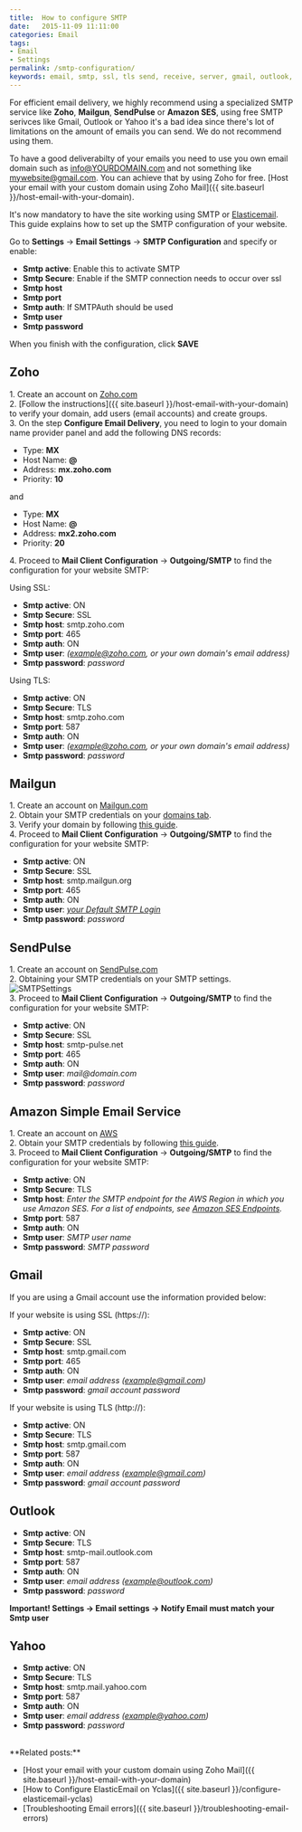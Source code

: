 ```yaml
---
title:  How to configure SMTP
date:   2015-11-09 11:11:00
categories: Email
tags:
- Email
- Settings
permalink: /smtp-configuration/
keywords: email, smtp, ssl, tls send, receive, server, gmail, outlook, yahoo, zoho, office365, live, mailgun, amazon ses, sendpulse
---
```


<div class="alert alert-warning">
<strong><i class="glyphicon glyphicon-warning-sign"></i> </strong> For efficient email delivery, we highly recommend using a specialized SMTP service like <strong>Zoho</strong>, <strong>Mailgun</strong>, <strong>SendPulse</strong> or <strong>Amazon SES</strong>, using free SMTP serivces like Gmail, Outlook or Yahoo it's a bad idea since there's lot of limitations on the amount of emails you can send. We do not recommend using them.
</div>

To have a good deliverabilty of your emails you need to use you own email domain such as info@YOURDOMAIN.com and not something like mywebsite@gmail.com. You can achieve that by using Zoho for free. [Host your email with your custom domain using Zoho Mail]({{ site.baseurl }}/host-email-with-your-domain).

It's now mandatory to have the site working using SMTP or [Elasticemail](https://docs.yclas.com/configure-elasticemail-yclas/). This guide explains how to set up the SMTP configuration of your website.

Go to **Settings** -> **Email Settings** -> **SMTP Configuration** and specify or enable:

+ **Smtp active**: Enable this to activate SMTP
+ **Smtp Secure**: Enable if the SMTP connection needs to occur over ssl
+ **Smtp host**
+ **Smtp port**
+ **Smtp auth**: If SMTPAuth should be used
+ **Smtp user**
+ **Smtp password**

When you finish with the configuration, click **SAVE**


## Zoho

1\. Create an account on [Zoho.com](https://www.zoho.com/signup.html)<br>
2\. [Follow the instructions]({{ site.baseurl }}/host-email-with-your-domain) to verify your domain, add users (email accounts) and create groups.<br>
3\. On the step **Configure Email Delivery**, you need to login to your domain name provider panel and add the following DNS records:

- Type: **MX**
- Host Name: **@**
- Address: **mx.zoho.com**
- Priority: **10**

and

- Type: **MX**
- Host Name: **@**
- Address: **mx2.zoho.com**
- Priority: **20**

4\. Proceed to **Mail Client Configuration** -> **Outgoing/SMTP** to find the configuration for your website SMTP:

Using SSL:

+ **Smtp active**: ON
+ **Smtp Secure**: SSL
+ **Smtp host**: smtp.zoho.com
+ **Smtp port**: 465
+ **Smtp auth**: ON
+ **Smtp user**: _(example@zoho.com, or your own domain's email address)_
+ **Smtp password**: _password_

Using TLS:

+ **Smtp active**: ON
+ **Smtp Secure**: TLS
+ **Smtp host**: smtp.zoho.com
+ **Smtp port**: 587
+ **Smtp auth**: ON
+ **Smtp user**: _(example@zoho.com, or your own domain's email address)_
+ **Smtp password**: _password_

## Mailgun

1\. Create an account on [Mailgun.com](https://www.mailgun.com/smtp)<br>
2\. Obtain your SMTP credentials on your [domains tab](https://app.mailgun.com/app/domains).<br>
3\. Verify your domain by following [this guide](https://documentation.mailgun.com/en/latest/quickstart-sending.html#verify-your-domain).<br>
4\. Proceed to **Mail Client Configuration** -> **Outgoing/SMTP** to find the configuration for your website SMTP:

+ **Smtp active**: ON
+ **Smtp Secure**: SSL
+ **Smtp host**: smtp.mailgun.org
+ **Smtp port**: 465
+ **Smtp auth**: ON
+ **Smtp user**: _[your Default SMTP Login](https://app.mailgun.com/app/domains)_
+ **Smtp password**: _password_

## SendPulse

1\. Create an account on [SendPulse.com](https://sendpulse.com/prices/smtp)<br>
2\. Obtaining your SMTP credentials on your SMTP settings.<br>
![SMTPSettings](https://1335865630.rsc.cdn77.org/images/En-knowledge_base/Mailpoet/pulse-smtp-en-min.png)<br>
3\. Proceed to **Mail Client Configuration** -> **Outgoing/SMTP** to find the configuration for your website SMTP:

+ **Smtp active**: ON
+ **Smtp Secure**: SSL
+ **Smtp host**: smtp-pulse.net
+ **Smtp port**: 465
+ **Smtp auth**: ON
+ **Smtp user**: _mail@domain.com_
+ **Smtp password**: _password_

## Amazon Simple Email Service

1\. Create an account on [AWS](https://aws.amazon.com/ses/)<br>
2\. Obtain your SMTP credentials by following [this guide](https://docs.aws.amazon.com/ses/latest/DeveloperGuide/smtp-credentials.html).<br>
3\. Proceed to **Mail Client Configuration** -> **Outgoing/SMTP** to find the configuration for your website SMTP:

+ **Smtp active**: ON
+ **Smtp Secure**: TLS
+ **Smtp host**: _Enter the SMTP endpoint for the AWS Region in which you use Amazon SES. For a list of endpoints, see [Amazon SES Endpoints](https://docs.aws.amazon.com/ses/latest/DeveloperGuide/regions.html#region-endpoints)._
+ **Smtp port**: 587
+ **Smtp auth**: ON
+ **Smtp user**: _SMTP user name_
+ **Smtp password**: _SMTP password_

## Gmail

If you are using a Gmail account use the information provided below:

If your website is using SSL (https://):

+ **Smtp active**: ON
+ **Smtp Secure**: SSL
+ **Smtp host**: smtp.gmail.com
+ **Smtp port**: 465
+ **Smtp auth**: ON
+ **Smtp user**: _email address (example@gmail.com)_
+ **Smtp password**: _gmail account password_

If your website is using TLS (http://):

+ **Smtp active**: ON
+ **Smtp Secure**: TLS
+ **Smtp host**: smtp.gmail.com
+ **Smtp port**: 587
+ **Smtp auth**: ON
+ **Smtp user**: _email address (example@gmail.com)_
+ **Smtp password**: _gmail account password_

## Outlook

+ **Smtp active**: ON
+ **Smtp Secure**: TLS
+ **Smtp host**: smtp-mail.outlook.com
+ **Smtp port**: 587
+ **Smtp auth**: ON
+ **Smtp user**: _email address (example@outlook.com)_
+ **Smtp password**: _password_

**Important! Settings -> Email settings -> Notify Email must match your Smtp user**

## Yahoo

+ **Smtp active**: ON
+ **Smtp Secure**: TLS
+ **Smtp host**: smtp.mail.yahoo.com
+ **Smtp port**: 587
+ **Smtp auth**: ON
+ **Smtp user**: _email address (example@yahoo.com)_
+ **Smtp password**: _password_

<br>
**Related posts:**

+ [Host your email with your custom domain using Zoho Mail]({{ site.baseurl }}/host-email-with-your-domain)
+ [How to Configure ElasticEmail on Yclas]({{ site.baseurl }}/configure-elasticemail-yclas)
+ [Troubleshooting Email errors]({{ site.baseurl }}/troubleshooting-email-errors)
